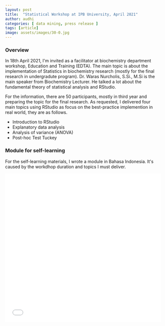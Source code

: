 ```yaml
---
layout: post
title:  "Statistical Workshop at IPB University, April 2021"
author: audhi
categories: [ data mining, press release ]
tags: [article]
image: assets/images/30-0.jpg
---
```

### Overview
In 18th April 2021, I'm invited as a facilitator at biochemistry department workshop, Education and Training (EDTA). The main topic is about the implementation of Statistics in biochemistry research (mostly for the final research in undergradute program). Dr. Waras Nurcholis, S.Si., M.Si is the main speaker from Biochemistry Lecturer. He talked a lot about the fundamental theory of statistical analysis and RStudio.

For the information, there are 50 participants, mostly in third year and preparing the topic for the final research. As requested, I delivered four main topics using RStudio as focus on the best-practice implemention in real world, they are as follows.
- Introduction to RStudio
- Explanatory data analysis
- Analysis of variance (ANOVA)
- Post-hoc Test Tuckey

### Module for self-learning
For the self-learning materials, I wrote a module in Bahasa Indonesia. It's caused by the workdhop duration and topics I must deliver.
<iframe src="{{site.baseurl}}/assets/docs/RStudio as a Statistical Analysis Tool - Biochemistry.pdf" style="width: 100%; height: 480px;" frameBorder="0"></iframe><br>
